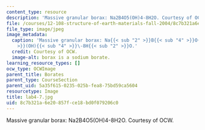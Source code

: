 ```yaml
---
content_type: resource
description: 'Massive granular borax: Na2B4O5(OH)4-8H2O. Courtesy of OCW.'
file: /courses/12-108-structure-of-earth-materials-fall-2004/8c7b321a6e20857fce18bd0f079206c0_lab4-7.jpg
file_type: image/jpeg
image_metadata:
  caption: 'Massive granular borax: Na{{< sub "2" >}}B{{< sub "4" >}}O{{< sub "5"
    >}}(OH){{< sub "4" >}}\-8H{{< sub "2" >}}O.'
  credit: Courtesy of OCW.
  image-alt: borax is a sodium borate.
learning_resource_types: []
ocw_type: OCWImage
parent_title: Borates
parent_type: CourseSection
parent_uid: 5a35f615-0235-025b-fea8-75bd59ca5604
resourcetype: Image
title: lab4-7.jpg
uid: 8c7b321a-6e20-857f-ce18-bd0f079206c0
---
```

Massive granular borax: Na2B4O5(OH)4-8H2O. Courtesy of OCW.

